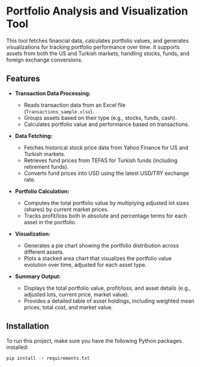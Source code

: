 # Portfolio Analysis and Visualization Tool

This tool fetches financial data, calculates portfolio values, and generates visualizations for tracking portfolio performance over time. It supports assets from both the US and Turkish markets, handling stocks, funds, and foreign exchange conversions.

## Features

- **Transaction Data Processing:** 
  - Reads transaction data from an Excel file (`Transactions_sample.xlsx`).
  - Groups assets based on their type (e.g., stocks, funds, cash).
  - Calculates portfolio value and performance based on transactions.

- **Data Fetching:**
  - Fetches historical stock price data from Yahoo Finance for US and Turkish markets.
  - Retrieves fund prices from TEFAS for Turkish funds (including retirement funds).
  - Converts fund prices into USD using the latest USD/TRY exchange rate.

- **Portfolio Calculation:**
  - Computes the total portfolio value by multiplying adjusted lot sizes (shares) by current market prices.
  - Tracks profit/loss both in absolute and percentage terms for each asset in the portfolio.

- **Visualization:**
  - Generates a pie chart showing the portfolio distribution across different assets.
  - Plots a stacked area chart that visualizes the portfolio value evolution over time, adjusted for each asset type.

- **Summary Output:**
  - Displays the total portfolio value, profit/loss, and asset details (e.g., adjusted lots, current price, market value).
  - Provides a detailed table of asset holdings, including weighted mean prices, total cost, and market value.

## Installation

To run this project, make sure you have the following Python packages installed:

```bash
pip install -r requirements.txt


